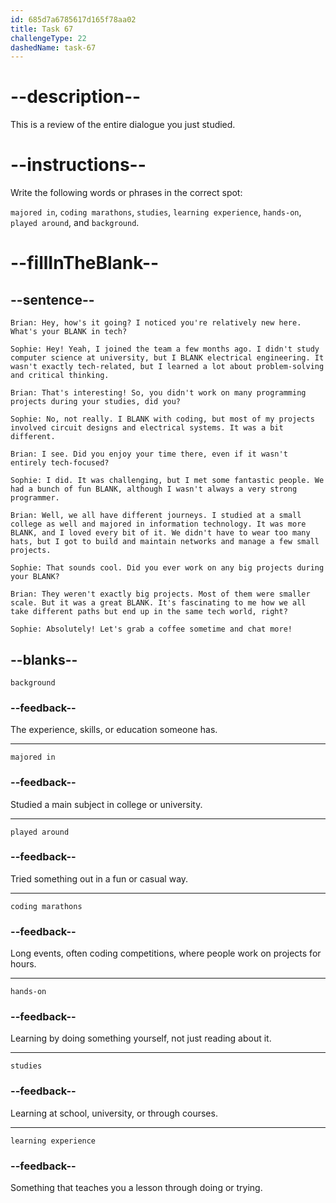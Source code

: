 ```yaml
---
id: 685d7a6785617d165f78aa02
title: Task 67
challengeType: 22
dashedName: task-67
---
```


<!-- REVIEW -->

# --description--

This is a review of the entire dialogue you just studied.

# --instructions--

Write the following words or phrases in the correct spot:

`majored in`, `coding marathons`, `studies`, `learning experience`, `hands-on`, `played around`, and `background`.

# --fillInTheBlank--

## --sentence--

`Brian: Hey, how's it going? I noticed you're relatively new here. What's your BLANK in tech?`

`Sophie: Hey! Yeah, I joined the team a few months ago. I didn't study computer science at university, but I BLANK electrical engineering. It wasn't exactly tech-related, but I learned a lot about problem-solving and critical thinking.`

`Brian: That's interesting! So, you didn't work on many programming projects during your studies, did you?`

`Sophie: No, not really. I BLANK with coding, but most of my projects involved circuit designs and electrical systems. It was a bit different.`

`Brian: I see. Did you enjoy your time there, even if it wasn't entirely tech-focused?`

`Sophie: I did. It was challenging, but I met some fantastic people. We had a bunch of fun BLANK, although I wasn't always a very strong programmer.`

`Brian: Well, we all have different journeys. I studied at a small college as well and majored in information technology. It was more BLANK, and I loved every bit of it. We didn't have to wear too many hats, but I got to build and maintain networks and manage a few small projects.`

`Sophie: That sounds cool. Did you ever work on any big projects during your BLANK?`

`Brian: They weren't exactly big projects. Most of them were smaller scale. But it was a great BLANK. It's fascinating to me how we all take different paths but end up in the same tech world, right?`

`Sophie: Absolutely! Let's grab a coffee sometime and chat more!`

## --blanks--

`background`

### --feedback--

The experience, skills, or education someone has.

---

`majored in`

### --feedback--

Studied a main subject in college or university.

---

`played around`

### --feedback--

Tried something out in a fun or casual way.

---

`coding marathons`

### --feedback--

Long events, often coding competitions, where people work on projects for hours.

---

`hands-on`

### --feedback--

Learning by doing something yourself, not just reading about it.

---

`studies`

### --feedback--

Learning at school, university, or through courses.

---

`learning experience`

### --feedback--

Something that teaches you a lesson through doing or trying.
